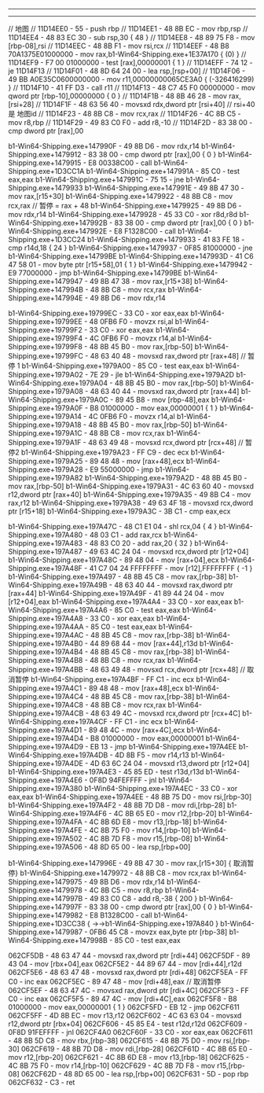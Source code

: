 

--------------------------------------------------------------------------------------------------------------------------------------------------------------------------------------------------------------------
--------------------------------------------------------------------------------------------------------------------------------------------------------------------------------------------------------------------


// 地图
// 11D14EE0 - 55                    - push rbp
// 11D14EE1 - 48 8B EC              - mov rbp,rsp
// 11D14EE4 - 48 83 EC 30           - sub rsp,30 { 48 }
// 11D14EE8 - 48 89 75 F8           - mov [rbp-08],rsi
// 11D14EEC - 48 8B F1              - mov rsi,rcx
// 11D14EEF - 48 B8 70A1375E01000000 - mov rax,b1-Win64-Shipping.exe+1E37A170 { (0) }
// 11D14EF9 - F7 00 01000000        - test [rax],00000001 { 1 }
// 11D14EFF - 74 12                 - je 11D14F13
// 11D14F01 - 48 8D 64 24 00        - lea rsp,[rsp+00]
// 11D14F06 - 49 BB A0E35C0600000000 - mov r11,00000000065CE3A0 { (-326416299) }
// 11D14F10 - 41 FF D3              - call r11
// 11D14F13 - 48 C7 45 F0 00000000  - mov qword ptr [rbp-10],00000000 { 0 }
// 11D14F1B - 48 8B 46 28           - mov rax,[rsi+28]
// 11D14F1F - 48 63 56 40           - movsxd  rdx,dword ptr [rsi+40] // rsi+40 是 地图id
// 11D14F23 - 48 8B C8              - mov rcx,rax
// 11D14F26 - 4C 8B C5              - mov r8,rbp
// 11D14F29 - 49 83 C0 F0           - add r8,-10
// 11D14F2D - 83 38 00              - cmp dword ptr [rax],00

<!-- 暂停状态 -->
b1-Win64-Shipping.exe+147990F - 49 8B D6              - mov rdx,r14
b1-Win64-Shipping.exe+1479912 - 83 38 00              - cmp dword ptr [rax],00 { 0 }
b1-Win64-Shipping.exe+1479915 - E8 00338C00           - call b1-Win64-Shipping.exe+1D3CC1A 
b1-Win64-Shipping.exe+147991A - 85 C0                 - test eax,eax
b1-Win64-Shipping.exe+147991C - 75 15                 - jne b1-Win64-Shipping.exe+1479933
b1-Win64-Shipping.exe+147991E - 49 8B 47 30           - mov rax,[r15+30] 
b1-Win64-Shipping.exe+1479922 - 48 8B C8              - mov rcx,rax // 暂停 = rax + 48
b1-Win64-Shipping.exe+1479925 - 49 8B D6              - mov rdx,r14
b1-Win64-Shipping.exe+1479928 - 45 33 C0              - xor r8d,r8d
b1-Win64-Shipping.exe+147992B - 83 38 00              - cmp dword ptr [rax],00 { 0 }
b1-Win64-Shipping.exe+147992E - E8 F1328C00           - call b1-Win64-Shipping.exe+1D3CC24 
b1-Win64-Shipping.exe+1479933 - 41 83 FE 18           - cmp r14d,18 { 24 }
b1-Win64-Shipping.exe+1479937 - 0F85 81000000         - jne b1-Win64-Shipping.exe+14799BE
b1-Win64-Shipping.exe+147993D - 41 C6 47 58 01        - mov byte ptr [r15+58],01 { 1 }
b1-Win64-Shipping.exe+1479942 - E9 77000000           - jmp b1-Win64-Shipping.exe+14799BE
b1-Win64-Shipping.exe+1479947 - 49 8B 47 38           - mov rax,[r15+38]
b1-Win64-Shipping.exe+147994B - 48 8B C8              - mov rcx,rax
b1-Win64-Shipping.exe+147994E - 49 8B D6              - mov rdx,r14



b1-Win64-Shipping.exe+19799EC - 33 C0                 - xor eax,eax
b1-Win64-Shipping.exe+19799EE - 48 0FB6 F0            - movzx rsi,al
b1-Win64-Shipping.exe+19799F2 - 33 C0                 - xor eax,eax
b1-Win64-Shipping.exe+19799F4 - 4C 0FB6 F0            - movzx r14,al
b1-Win64-Shipping.exe+19799F8 - 48 8B 45 B0           - mov rax,[rbp-50]
b1-Win64-Shipping.exe+19799FC - 48 63 40 48           - movsxd  rax,dword ptr [rax+48] // 暂停 1
b1-Win64-Shipping.exe+1979A00 - 85 C0                 - test eax,eax
b1-Win64-Shipping.exe+1979A02 - 7E 29                 - jle b1-Win64-Shipping.exe+1979A2D
b1-Win64-Shipping.exe+1979A04 - 48 8B 45 B0           - mov rax,[rbp-50]
b1-Win64-Shipping.exe+1979A08 - 48 63 40 44           - movsxd  rax,dword ptr [rax+44]
b1-Win64-Shipping.exe+1979A0C - 89 45 B8              - mov [rbp-48],eax
b1-Win64-Shipping.exe+1979A0F - B8 01000000           - mov eax,00000001 { 1 }
b1-Win64-Shipping.exe+1979A14 - 4C 0FB6 F0            - movzx r14,al
b1-Win64-Shipping.exe+1979A18 - 48 8B 45 B0           - mov rax,[rbp-50]
b1-Win64-Shipping.exe+1979A1C - 48 8B C8              - mov rcx,rax
b1-Win64-Shipping.exe+1979A1F - 48 63 49 48           - movsxd  rcx,dword ptr [rcx+48] // 暂停2
b1-Win64-Shipping.exe+1979A23 - FF C9                 - dec ecx
b1-Win64-Shipping.exe+1979A25 - 89 48 48              - mov [rax+48],ecx
b1-Win64-Shipping.exe+1979A28 - E9 55000000           - jmp b1-Win64-Shipping.exe+1979A82
b1-Win64-Shipping.exe+1979A2D - 48 8B 45 B0           - mov rax,[rbp-50]
b1-Win64-Shipping.exe+1979A31 - 4C 63 60 40           - movsxd  r12,dword ptr [rax+40]
b1-Win64-Shipping.exe+1979A35 - 49 8B C4              - mov rax,r12
b1-Win64-Shipping.exe+1979A38 - 49 63 4F 18           - movsxd  rcx,dword ptr [r15+18]
b1-Win64-Shipping.exe+1979A3C - 3B C1                 - cmp eax,ecx


<!-- 取消暂停 -->
b1-Win64-Shipping.exe+197A47C - 48 C1 E1 04           - shl rcx,04 { 4 }
b1-Win64-Shipping.exe+197A480 - 48 03 C1              - add rax,rcx
b1-Win64-Shipping.exe+197A483 - 48 83 C0 20           - add rax,20 { 32 }
b1-Win64-Shipping.exe+197A487 - 49 63 4C 24 04        - movsxd  rcx,dword ptr [r12+04]
b1-Win64-Shipping.exe+197A48C - 89 48 04              - mov [rax+04],ecx
b1-Win64-Shipping.exe+197A48F - 41 C7 04 24  FFFFFFFF - mov [r12],FFFFFFFF { -1 }
b1-Win64-Shipping.exe+197A497 - 48 8B 45 C8           - mov rax,[rbp-38]
b1-Win64-Shipping.exe+197A49B - 48 63 40 44           - movsxd  rax,dword ptr [rax+44]
b1-Win64-Shipping.exe+197A49F - 41 89 44 24 04        - mov [r12+04],eax
b1-Win64-Shipping.exe+197A4A4 - 33 C0                 - xor eax,eax
b1-Win64-Shipping.exe+197A4A6 - 85 C0                 - test eax,eax
b1-Win64-Shipping.exe+197A4A8 - 33 C0                 - xor eax,eax
b1-Win64-Shipping.exe+197A4AA - 85 C0                 - test eax,eax
b1-Win64-Shipping.exe+197A4AC - 48 8B 45 C8           - mov rax,[rbp-38]
b1-Win64-Shipping.exe+197A4B0 - 44 89 68 44           - mov [rax+44],r13d
b1-Win64-Shipping.exe+197A4B4 - 48 8B 45 C8           - mov rax,[rbp-38]
b1-Win64-Shipping.exe+197A4B8 - 48 8B C8              - mov rcx,rax
b1-Win64-Shipping.exe+197A4BB - 48 63 49 48           - movsxd  rcx,dword ptr [rcx+48] // 取消暂停
b1-Win64-Shipping.exe+197A4BF - FF C1                 - inc ecx
b1-Win64-Shipping.exe+197A4C1 - 89 48 48              - mov [rax+48],ecx
b1-Win64-Shipping.exe+197A4C4 - 48 8B 45 C8           - mov rax,[rbp-38]
b1-Win64-Shipping.exe+197A4C8 - 48 8B C8              - mov rcx,rax
b1-Win64-Shipping.exe+197A4CB - 48 63 49 4C           - movsxd  rcx,dword ptr [rcx+4C]
b1-Win64-Shipping.exe+197A4CF - FF C1                 - inc ecx
b1-Win64-Shipping.exe+197A4D1 - 89 48 4C              - mov [rax+4C],ecx
b1-Win64-Shipping.exe+197A4D4 - B8 01000000           - mov eax,00000001
b1-Win64-Shipping.exe+197A4D9 - EB 13                 - jmp b1-Win64-Shipping.exe+197A4EE
b1-Win64-Shipping.exe+197A4DB - 4D 8B F5              - mov r14,r13
b1-Win64-Shipping.exe+197A4DE - 4D 63 6C 24 04        - movsxd  r13,dword ptr [r12+04]
b1-Win64-Shipping.exe+197A4E3 - 45 85 ED              - test r13d,r13d
b1-Win64-Shipping.exe+197A4E6 - 0F8D 94FEFFFF         - jnl b1-Win64-Shipping.exe+197A380
b1-Win64-Shipping.exe+197A4EC - 33 C0                 - xor eax,eax
b1-Win64-Shipping.exe+197A4EE - 48 8B 75 D0           - mov rsi,[rbp-30]
b1-Win64-Shipping.exe+197A4F2 - 48 8B 7D D8           - mov rdi,[rbp-28]
b1-Win64-Shipping.exe+197A4F6 - 4C 8B 65 E0           - mov r12,[rbp-20]
b1-Win64-Shipping.exe+197A4FA - 4C 8B 6D E8           - mov r13,[rbp-18]
b1-Win64-Shipping.exe+197A4FE - 4C 8B 75 F0           - mov r14,[rbp-10]
b1-Win64-Shipping.exe+197A502 - 4C 8B 7D F8           - mov r15,[rbp-08]
b1-Win64-Shipping.exe+197A506 - 48 8D 65 00           - lea rsp,[rbp+00]


b1-Win64-Shipping.exe+147996E - 49 8B 47 30           - mov rax,[r15+30] { 取消暂停}
b1-Win64-Shipping.exe+1479972 - 48 8B C8              - mov rcx,rax
b1-Win64-Shipping.exe+1479975 - 49 8B D6              - mov rdx,r14
b1-Win64-Shipping.exe+1479978 - 4C 8B C5              - mov r8,rbp
b1-Win64-Shipping.exe+147997B - 49 83 C0 C8           - add r8,-38 { 200 }
b1-Win64-Shipping.exe+147997F - 83 38 00              - cmp dword ptr [rax],00 { 0 }
b1-Win64-Shipping.exe+1479982 - E8 B1328C00           - call b1-Win64-Shipping.exe+1D3CC38 { ->->b1-Win64-Shipping.exe+197A840 }
b1-Win64-Shipping.exe+1479987 - 0FB6 45 C8            - movzx eax,byte ptr [rbp-38]
b1-Win64-Shipping.exe+147998B - 85 C0                 - test eax,eax



<!-- CSharpLoader -->
<!-- 89 47 48 48 63 47 4C FF C0 89 47 4C B8 01 -->
062CF5DB - 48 63 47 44           - movsxd  rax,dword ptr [rdi+44]
062CF5DF - 89 43 04              - mov [rbx+04],eax
062CF5E2 - 44 89 67 44           - mov [rdi+44],r12d
062CF5E6 - 48 63 47 48           - movsxd  rax,dword ptr [rdi+48]
062CF5EA - FF C0                 - inc eax
062CF5EC - 89 47 48              - mov [rdi+48],eax // 取消暂停
062CF5EF - 48 63 47 4C           - movsxd  rax,dword ptr [rdi+4C]
062CF5F3 - FF C0                 - inc eax
062CF5F5 - 89 47 4C              - mov [rdi+4C],eax
062CF5F8 - B8 01000000           - mov eax,00000001 { 1 }
062CF5FD - EB 12                 - jmp 062CF611
062CF5FF - 4D 8B EC              - mov r13,r12
062CF602 - 4C 63 63 04           - movsxd  r12,dword ptr [rbx+04]
062CF606 - 45 85 E4              - test r12d,r12d
062CF609 - 0F8D 91FEFFFF         - jnl 062CF4A0
062CF60F - 33 C0                 - xor eax,eax
062CF611 - 48 8B 5D C8           - mov rbx,[rbp-38]
062CF615 - 48 8B 75 D0           - mov rsi,[rbp-30]
062CF619 - 48 8B 7D D8           - mov rdi,[rbp-28]
062CF61D - 4C 8B 65 E0           - mov r12,[rbp-20]
062CF621 - 4C 8B 6D E8           - mov r13,[rbp-18]
062CF625 - 4C 8B 75 F0           - mov r14,[rbp-10]
062CF629 - 4C 8B 7D F8           - mov r15,[rbp-08]
062CF62D - 48 8D 65 00           - lea rsp,[rbp+00]
062CF631 - 5D                    - pop rbp
062CF632 - C3                    - ret 
